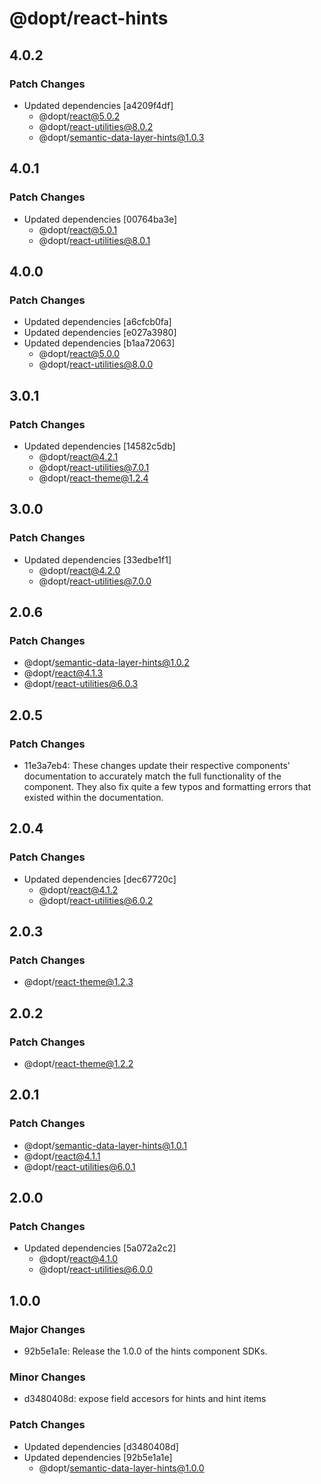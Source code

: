# @dopt/react-hints

## 4.0.2

### Patch Changes

- Updated dependencies [a4209f4df]
  - @dopt/react@5.0.2
  - @dopt/react-utilities@8.0.2
  - @dopt/semantic-data-layer-hints@1.0.3

## 4.0.1

### Patch Changes

- Updated dependencies [00764ba3e]
  - @dopt/react@5.0.1
  - @dopt/react-utilities@8.0.1

## 4.0.0

### Patch Changes

- Updated dependencies [a6cfcb0fa]
- Updated dependencies [e027a3980]
- Updated dependencies [b1aa72063]
  - @dopt/react@5.0.0
  - @dopt/react-utilities@8.0.0

## 3.0.1

### Patch Changes

- Updated dependencies [14582c5db]
  - @dopt/react@4.2.1
  - @dopt/react-utilities@7.0.1
  - @dopt/react-theme@1.2.4

## 3.0.0

### Patch Changes

- Updated dependencies [33edbe1f1]
  - @dopt/react@4.2.0
  - @dopt/react-utilities@7.0.0

## 2.0.6

### Patch Changes

- @dopt/semantic-data-layer-hints@1.0.2
- @dopt/react@4.1.3
- @dopt/react-utilities@6.0.3

## 2.0.5

### Patch Changes

- 11e3a7eb4: These changes update their respective components' documentation to accurately match the full functionality of the component. They also fix quite a few typos and formatting errors that existed within the documentation.

## 2.0.4

### Patch Changes

- Updated dependencies [dec67720c]
  - @dopt/react@4.1.2
  - @dopt/react-utilities@6.0.2

## 2.0.3

### Patch Changes

- @dopt/react-theme@1.2.3

## 2.0.2

### Patch Changes

- @dopt/react-theme@1.2.2

## 2.0.1

### Patch Changes

- @dopt/semantic-data-layer-hints@1.0.1
- @dopt/react@4.1.1
- @dopt/react-utilities@6.0.1

## 2.0.0

### Patch Changes

- Updated dependencies [5a072a2c2]
  - @dopt/react@4.1.0
  - @dopt/react-utilities@6.0.0

## 1.0.0

### Major Changes

- 92b5e1a1e: Release the 1.0.0 of the hints component SDKs.

### Minor Changes

- d3480408d: expose field accesors for hints and hint items

### Patch Changes

- Updated dependencies [d3480408d]
- Updated dependencies [92b5e1a1e]
  - @dopt/semantic-data-layer-hints@1.0.0

